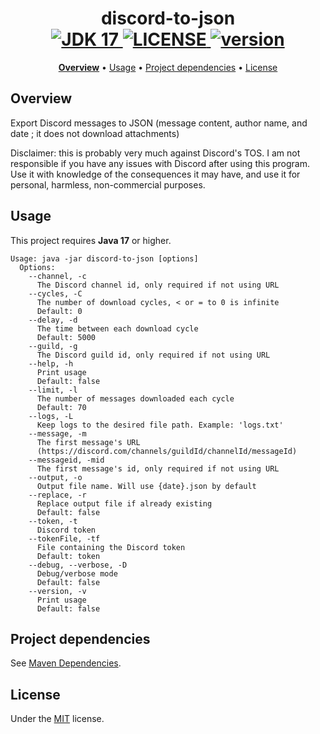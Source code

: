 <h1 align="center">
  discord-to-json
  <br>
  <a href="https://github.com/alkanife/alkabot/blob/main/pom.xml">
    <img src="https://img.shields.io/badge/Open%20JDK-17-green" alt="JDK 17">
  </a>
  <a href="https://github.com/alkanife/alkabot/blob/main/LICENSE">
    <img src="https://img.shields.io/github/license/alkanife/discord-to-json?" alt="LICENSE">
  </a>
  <a href="https://github.com/alkanife/alkabot/releases/tag/1.0.1">
    <img src="https://img.shields.io/badge/version-1.0.1-blue" alt="version">
  </a>
</h1>

<p align="center">
  <b><a href="#overview">Overview</a></b>
  •
  <a href="#usage">Usage</a>
  •
  <a href="#project-dependencies">Project dependencies</a>
  •
  <a href="#license">License</a>
</p>

## Overview
Export Discord messages to JSON (message content, author name, and date ; it does not download attachments)

Disclaimer: this is probably very much against Discord's TOS. I am not responsible if you have any issues with Discord after using this program. Use it with knowledge of the consequences it may have, and use it for personal, harmless, non-commercial purposes.

## Usage
This project requires **Java 17** or higher. 

```
Usage: java -jar discord-to-json [options]
  Options:
    --channel, -c
      The Discord channel id, only required if not using URL
    --cycles, -C
      The number of download cycles, < or = to 0 is infinite
      Default: 0
    --delay, -d
      The time between each download cycle
      Default: 5000
    --guild, -g
      The Discord guild id, only required if not using URL
    --help, -h
      Print usage
      Default: false
    --limit, -l
      The number of messages downloaded each cycle
      Default: 70
    --logs, -L
      Keep logs to the desired file path. Example: 'logs.txt'
    --message, -m
      The first message's URL
      (https://discord.com/channels/guildId/channelId/messageId)
    --messageid, -mid
      The first message's id, only required if not using URL
    --output, -o
      Output file name. Will use {date}.json by default
    --replace, -r
      Replace output file if already existing
      Default: false
    --token, -t
      Discord token
    --tokenFile, -tf
      File containing the Discord token
      Default: token
    --debug, --verbose, -D
      Debug/verbose mode
      Default: false
    --version, -v
      Print usage
      Default: false
```

## Project dependencies
See [Maven Dependencies](https://github.com/alkanife/discord-to-json/blob/main/pom.xml).

## License
Under the [MIT](https://github.com/alkanife/discord-to-json/blob/main/LICENSE) license.
